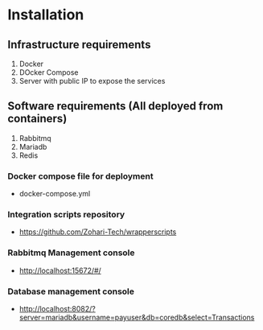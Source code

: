 # Installation

## Infrastructure requirements

1. Docker
2. DOcker Compose
3. Server with public IP to expose the services

## Software requirements (All deployed from containers)

1. Rabbitmq
2. Mariadb
3. Redis

### Docker compose file for deployment

- docker-compose.yml

### Integration scripts repository

- <https://github.com/Zohari-Tech/wrapperscripts>

### Rabbitmq Management console

- <http://localhost:15672/#/>

### Database management console

- <http://localhost:8082/?server=mariadb&username=payuser&db=coredb&select=Transactions>
